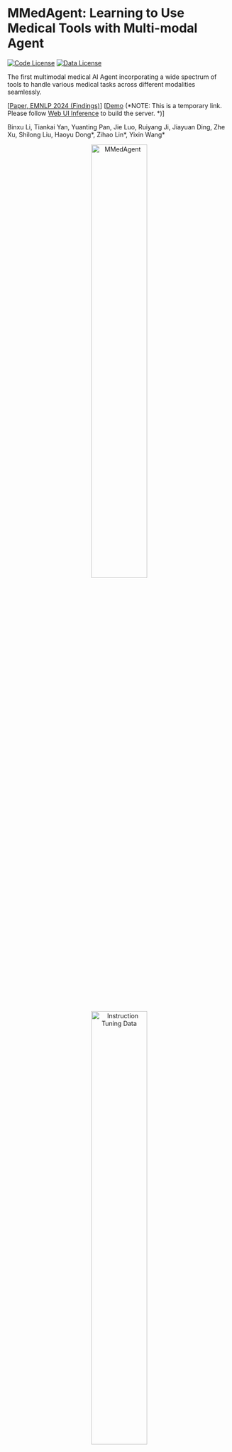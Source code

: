 # MMedAgent: Learning to Use Medical Tools with Multi-modal Agent

[![Code License](https://img.shields.io/badge/Code%20License-Apache_2.0-green.svg)](http://www.apache.org/licenses/LICENSE-2.0)
[![Data License](https://img.shields.io/badge/Data%20License-CC%20By%20NC%204.0-red.svg)](https://creativecommons.org/licenses/by-nc/4.0/)

The first multimodal medical AI Agent incorporating a wide spectrum of tools to handle various medical
tasks across different modalities seamlessly.

[[Paper, EMNLP 2024 (Findings)](https://arxiv.org/abs/2407.02483)] [[Demo](https://1cc0bf26516bc745fd.gradio.live/)  (*NOTE: This is a temporary link. Please follow [Web UI Inference](https://github.com/Wangyixinxin/MMedAgent?tab=readme-ov-file#web-ui-and-server) to build the server. *)]

Binxu Li, Tiankai Yan, Yuanting Pan, Jie Luo, Ruiyang Ji, Jiayuan Ding, Zhe Xu, Shilong Liu, Haoyu Dong*, Zihao Lin*, Yixin Wang* 

<div style="text-align: center;">
    <img src="imgs/mmedagent.jpg" alt="MMedAgent" style="width: 50%;"/>
    <img src="imgs/instruction-tuning-data.jpg" alt="Instruction Tuning Data" style="width: 50%;"/>
</div>

## Current Tool lists

| Task           | Tool                                     | Data Source                                                                                                                       | Imaging Modality                             |
|----------------|------------------------------------------|-----------------------------------------------------------------------------------------------------------------------------------|----------------------------------------------|
| VQA            | [LLaVA-Med](https://github.com/microsoft/LLaVA-Med/tree/main)                    | PMC article<br>*60K-IM*                                                                                                | MRI, CT, X-ray, Histology, Gross            |
| Classification | [BiomedCLIP](https://huggingface.co/microsoft/BiomedCLIP-PubMedBERT_256-vit_base_patch16_224)                       | PMC article<br>*60K-IM*                                                                                                         | MRI, CT, X-ray, Histology, Gross            |
| Grounding      | [Grounding DINO](https://github.com/IDEA-Research/GroundingDINO)                    | WORD, etc.*<br>                                                                                                                 | MRI, CT, X-ray, Histology                   |
| Segmentation with bounding-box prompts (Segmentation)    | [MedSAM](https://github.com/bowang-lab/MedSAM)                            | WORD, etc.*                                                                                                                      | MRI, CT, X-ray, Histology, Gross            |
| Segmentation with text prompts (G-Seg)        | [Grounding DINO](https://github.com/IDEA-Research/GroundingDINO)  + [MedSAM](https://github.com/bowang-lab/MedSAM)                  | WORD, etc.*                                                                                                                      | MRI, CT, X-ray, Histology                   |
| Medical report generation (MRG)            | [ChatCAD](https://github.com/zhaozh10/ChatCAD)                           | MIMIC-CXR                                                                                                               | X-ray                                        |
| Retrieval augmented generation (RAG)            | [ChatCAD+](https://github.com/zhaozh10/ChatCAD)                         | Merck Manual                                                                                                            | --                                           |

---

**Note**: ``--`` means that the RAG task only focuses on natural language without handling images. ``WORD, etc.*`` indicates various data sources including WORD, FLARE2021, BRATS, Montgomery County X-ray Set (MC), VinDr-CXR, and Cellseg.  


## Usage
1. Clone this repo and navigate to xxx folder
```
git clone https://github.com/Wangyixinxin/MMedAgent.git
```
2.  Create environment
```
cd MMedAgent
conda create -n mmedagent python=3.10 -y
conda activate mmedagent
pip install --upgrade pip  # enable PEP 660 support
pip install -e .
```
3. Additional package for training
```
pip install -e ".[train]"
pip install flash-attn --no-build-isolation
pip install deepspeed
```

## Model Download

### MMedAgent Checkpoint
   TBA

### Base Model Download

The model weights below are *delta* weights. The usage of LLaVA-Med checkpoints should comply with the base LLM's model license: [LLaMA](https://github.com/facebookresearch/llama/blob/main/MODEL_CARD.md).

We provide delta weights for LLaVA-Med and 3 LLaVA-Med models each finetuned on the 3 VQA datasets:

 Model Descriptions | Model Delta Weights | Size |
| --- | --- | ---: |
| LLaVA-Med | [llava_med_in_text_60k_ckpt2_delta.zip](https://hanoverprod.z21.web.core.windows.net/med_llava/models/llava_med_in_text_60k_ckpt2_delta.zip) | 11.06 GB |

Instructions:

1. Download the delta weights above and unzip.
1. Get the original LLaMA weights in the huggingface format by following the instructions [here](https://huggingface.co/docs/transformers/main/model_doc/llama).
1. Use the following scripts to get original LLaVA-Med weights by applying our delta. In the script below, set the --delta argument to the path of the unzipped delta weights directory from step 1.

```bash
python3 -m llava.model.apply_delta \
    --base /path/to/llama-7b \
    --target ./base_model \
    --delta /path/to/llava_med_delta_weights
```
## Train
train with lora:
```
deepspeed llava/train/train_mem.py \
    --lora_enable True --lora_r 128 --lora_alpha 256 --mm_projector_lr 2e-5 \
    --deepspeed ./scripts/zero2.json \
    --model_name_or_path ./base_model  \
    --version v1\
    --data_path ./train_data_json/example.jsonl \
    --image_folder ./train_images \
    --vision_tower openai/clip-vit-large-patch14-336 \
    --mm_projector_type mlp2x_gelu \
    --mm_vision_select_layer -2 \
    --mm_use_im_start_end False \
    --mm_use_im_patch_token False \
    --image_aspect_ratio pad \
    --group_by_modality_length False \
    --bf16 True \
    --output_dir ./checkpoints/output_lora_weights \
    --num_train_epochs 30 \
    --per_device_train_batch_size 12 \
    --per_device_eval_batch_size 1 \
    --gradient_accumulation_steps 2 \
    --evaluation_strategy "no" \
    --save_strategy "steps" \
    --save_steps 3000 \
    --save_total_limit 2 \
    --learning_rate 2e-4 \
    --weight_decay 0. \
    --warmup_ratio 0.03 \
    --lr_scheduler_type "cosine" \
    --logging_steps 1 \
    --tf32 True \
    --model_max_length 2048 \
    --gradient_checkpointing True \
    --dataloader_num_workers 4 \
    --lazy_preprocess True \
    --report_to wandb
```
or use [`tuning.sh`](https://github.com/Wangyixinxin/MMedAgent/blob/main/tuning.sh)
## Evaluation
### apply lora (if you enable lora when training)
```
CUDA_VISIBLE_DEVICES=0 python scripts/merge_lora_weights.py \
    --model-path ./checkpoints/output_lora_weights \
    --model-base ./base_model \
    --save-model-path ./llava_med_agent
```
or use [`merge.sh`](https://github.com/Wangyixinxin/MMedAgent/blob/main/merge.sh)
### Inference
```
CUDA_VISIBLE_DEVICES=0 python llava/eval/model_vqa.py \
    --model-path ./llava_med_agent \
    --question-file ./eval_data_json/eval_example.jsonl \
    --image-folder ./eval_images \
    --answers-file ./eval_data_json/output_agent_eval_example.jsonl \
    --temperature 0.2
```
or use [`eval.sh`](https://github.com/Wangyixinxin/MMedAgent/blob/main/eval.sh)
### GPT-4o inference
```
python llava/eval/eval_gpt4o.py \
    --api-key "your-api-key" \
    --question ./eval_data_json/eval_example.jsonl \
    --output ./eval_data_json/output_gpt4o_eval_example.jsonl \
    --max-tokens 1024
```
or use [`eval_gpt4o.sh`](https://github.com/Wangyixinxin/MMedAgent/blob/main/eval_gpt4o.sh)
### GPT-4 evalution
```
python ./llava/eval/eval_multimodal_chat_gpt_score.py \
    --question_input_path ./eval_data_json/eval_example.jsonl \
    --input_path ./eval_data_json/output_gpt4o_eval_example.jsonl
    --output_path ./eval_data_json/compare_gpt4o_medagent_reivew.jsonl
```
or use [`eval_gpt4.sh`](https://github.com/Wangyixinxin/MMedAgent/blob/main/eval_gpt4.sh)
## Data Download
### Instruction-tuning Dataset
We build the first open-source instruction tuning dataset for multi-modal medical agents.

| Data | size |
| --- | --- |
| xxx | xx MiB | 

### Tool dataset (Selected)

#### Grounding task dataset
| Data | size |
| --- | --- |
| xxx | xx MiB | 
#### Segmentation task dataset
| Data | size |
| --- | --- |
| xxx | xx MiB | 


## Web UI and serve
1. Download ChatCAD Dependencies

- Please download the dependent checkpoints and JSON files for [src/ChatCAD_R](src/ChatCAD_R).

- You can download from either the original ChatCAD [repo](https://github.com/zhaozh10/ChatCAD?tab=readme-ov-file) or from [Google Drive](https://drive.google.com/drive/folders/14OWwsFjphsjqT-nH9GHgf5Sy7f1aL9Lz?usp=sharing).
  
- Please save r2gcmn_mimic-cxr.pth and JFchexpert.pth in ChatCAD_R/weights/ and save annotation.json in ChatCAD_R/r2g/.


2. Download Tools
   
   - GroundingDINO
    ```
    cd src
    git clone https://github.com/IDEA-Research/GroundingDINO.git
    ```
   - MedSAM
    ```
    cd src
    git clone https://github.com/bowang-lab/MedSAM.git
    ```

3. Run the following commands in separate terminals:

  - Launch controller
    ```
    python -m llava.serve.controller --host 0.0.0.0 --port 20001
    ```
  - Launch model worker
    ```
    python -m llava.serve.model_worker --host 0.0.0.0 --controller http://localhost:20001 --port 40000 --worker http://localhost:40000 --model-path <Your Model Path>
    ```
  - Launch tool workers
    ```
    python serve/grounding_dino_worker.py
    python serve/MedSAM_worker.py
    python serve/grounded_medsam_worker.py
    python serve/biomedclip_worker.py
    python serve/chatcad_G_worker.py
    python serve/chatcad_R_worker.py    
    ```
  - Launch gradio web server
    ```
    python llava/serve/gradio_web_server_mmedagent.py --controller http://localhost:20001 --model-list-mode reload
    ```
4. You can now access the model in localhost:7860.
   
## Citation
If you find this paper or code useful for your research, please cite our paper:
```
@article{li2024mmedagent,
  title={MMedAgent: Learning to Use Medical Tools with Multi-modal Agent},
  author={Li, Binxu and Yan, Tiankai and Pan, Yuanting and Xu, Zhe and Luo, Jie and Ji, Ruiyang and Liu, Shilong and Dong, Haoyu and Lin, Zihao and Wang, Yixin},
  journal={arXiv preprint arXiv:2407.02483},
  year={2024}
}
```
## Related Project
MMedAgent was built on [LLaVA-PLUS](https://llava-vl.github.io/llava-plus/) and [LLaVA-Med](https://github.com/microsoft/LLaVA-Med) was chosen as the backbone. 

## Contributing
We are working on extending the current tool lists to handle more medical tasks and modalities. We deeply appreciate any contribution made to improve the our Medical Agent. If you are developing better LLM-tools, feel free to contact us!
